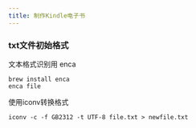 ```yaml
---
title: 制作Kindle电子书
---
```


### txt文件初始格式
文本格式识别用 enca
```
brew install enca
enca file
```
使用iconv转换格式
```
iconv -c -f GB2312 -t UTF-8 file.txt > newfile.txt
```